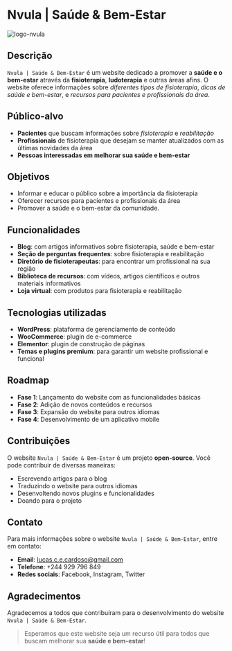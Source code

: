 # Nvula | Saúde & Bem-Estar
![logo-nvula](https://github.com/lubasit33/nvula/assets/71477406/d18a06cc-4890-4c92-ac3b-b6e1ffb9c931)

## Descrição

`Nvula | Saúde & Bem-Estar` é um website dedicado a promover a **saúde e o bem-estar** através da **fisioterapia**, **ludoterapia** e outras áreas afins.
O website oferece informações sobre _diferentes tipos de fisioterapia_, _dicas de saúde e bem-estar_, e _recursos para pacientes e profissionais da área_.

## Público-alvo

* **Pacientes** que buscam informações sobre *fisioterapia* e *reabilitação*
* **Profissionais** de fisioterapia que desejam se manter atualizados com as últimas novidades da área
* **Pessoas interessadas em melhorar sua saúde e bem-estar**

## Objetivos

* Informar e educar o público sobre a importância da fisioterapia
* Oferecer recursos para pacientes e profissionais da área
* Promover a saúde e o bem-estar da comunidade.

## Funcionalidades

* **Blog**: com artigos informativos sobre fisioterapia, saúde e bem-estar
* **Seção de perguntas frequentes**: sobre fisioterapia e reabilitação
* **Diretório de fisioterapeutas**: para encontrar um profissional na sua região
* **Biblioteca de recursos**: com vídeos, artigos científicos e outros materiais informativos
* **Loja virtual**: com produtos para fisioterapia e reabilitação

## Tecnologias utilizadas

* **WordPress**: plataforma de gerenciamento de conteúdo
* **WooCommerce**: plugin de e-commerce
* **Elementor**: plugin de construção de páginas
* **Temas e plugins premium**: para garantir um website profissional e funcional

## Roadmap

* **Fase 1**: Lançamento do website com as funcionalidades básicas
* **Fase 2**: Adição de novos conteúdos e recursos
* **Fase 3**: Expansão do website para outros idiomas
* **Fase 4**: Desenvolvimento de um aplicativo mobile

## Contribuições

O website ``Nvula | Saúde & Bem-Estar`` é um projeto __open-source__. Você pode contribuir de diversas maneiras:

* Escrevendo artigos para o blog
* Traduzindo o website para outros idiomas
* Desenvoltendo novos plugins e funcionalidades
* Doando para o projeto

## Contato

Para mais informações sobre o website ``Nvula | Saúde & Bem-Estar``, entre em contato:

* **Email**: lucas.c.e.cardoso@gmail.com
* **Telefone**: +244 929 796 849
* **Redes sociais**: Facebook, Instagram, Twitter

## Agradecimentos

Agradecemos a todos que contribuíram para o desenvolvimento do website ``Nvula | Saúde & Bem-Estar``.

> Esperamos que este website seja um recurso útil para todos que buscam melhorar sua __saúde e bem-estar__!
